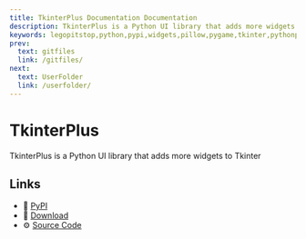 ```yaml
---
title: TkinterPlus Documentation Documentation
description: TkinterPlus is a Python UI library that adds more widgets to Tkinter
keywords: legopitstop,python,pypi,widgets,pillow,pygame,tkinter,pythonpackage
prev:
  text: gitfiles
  link: /gitfiles/
next:
  text: UserFolder
  link: /userfolder/
---
```


# TkinterPlus

TkinterPlus is a Python UI library that adds more widgets to Tkinter

## Links

- :pie: [PyPI](https://pypi.org/project/tkinterplus)
- :file_folder: [Download](https://github.com/legopitstop/tkinterplus/releases)
- :gear: [Source Code](https://github.com/legopitstop/tkinterplus)
